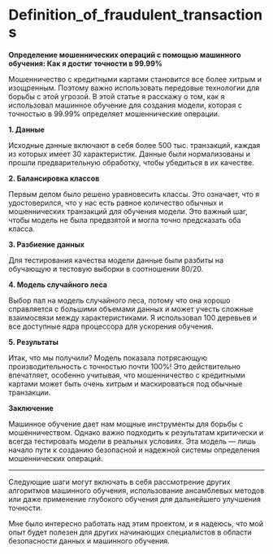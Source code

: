 # Definition_of_fraudulent_transactions
**Определение мошеннических операций с помощью машинного обучения: Как я достиг точности в 99.99%**

Мошенничество с кредитными картами становится все более хитрым и изощренным. Поэтому важно использовать передовые технологии для борьбы с этой угрозой. В этой статье я расскажу о том, как я использовал машинное обучение для создания модели, которая с точностью в 99.99% определяет мошеннические операции.

**1. Данные**

Исходные данные включают в себя более 500 тыс. транзакций, каждая из которых имеет 30 характеристик. Данные были нормализованы и прошли предварительную обработку, чтобы убедиться в их качестве.

**2. Балансировка классов**

Первым делом было решено уравновесить классы. Это означает, что я удостоверился, что у нас есть равное количество обычных и мошеннических транзакций для обучения модели. Это важный шаг, чтобы модель не была предвзятой и могла точно предсказать оба класса.

**3. Разбиение данных**

Для тестирования качества модели данные были разбиты на обучающую и тестовую выборки в соотношении 80/20.

**4. Модель случайного леса**

Выбор пал на модель случайного леса, потому что она хорошо справляется с большими объемами данных и может учесть сложные взаимосвязи между характеристиками. Я использовал 100 деревьев и все доступные ядра процессора для ускорения обучения.

**5. Результаты**

Итак, что мы получили? Модель показала потрясающую производительность с точностью почти 100%! Это действительно впечатляет, особенно учитывая, что мошенничество с кредитными картами может быть очень хитрым и маскироваться под обычные транзакции.

**Заключение**

Машинное обучение дает нам мощные инструменты для борьбы с мошенничеством. Однако важно подходить к результатам критически и всегда тестировать модели в реальных условиях. Эта модель — лишь начало пути к созданию безопасной и надежной системы определения мошеннических операций.

---

Следующие шаги могут включать в себя рассмотрение других алгоритмов машинного обучения, использование ансамблевых методов или даже применение глубокого обучения для дальнейшего улучшения точности.

Мне было интересно работать над этим проектом, и я надеюсь, что мой опыт будет полезен для других начинающих специалистов в области безопасности данных и машинного обучения.

